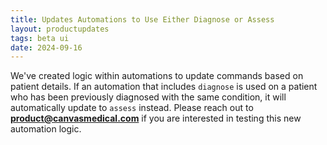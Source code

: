 ```yaml
---
title: Updates Automations to Use Either Diagnose or Assess
layout: productupdates
tags: beta ui 
date: 2024-09-16
---
```

We've created logic within automations to update commands based on patient details. If an automation that includes `diagnose` is used on a patient who has been previously diagnosed with the same condition, it will automatically update to `assess` instead. Please reach out to **product@canvasmedical.com** if you are interested in testing this new automation logic. 